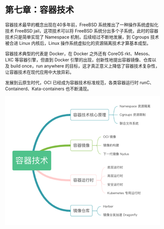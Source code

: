# 第七章：容器技术

容器技术最早的概念出现在40多年前，FreeBSD 系统推出了一种操作系统虚拟化技术 FreeBSD jail，这项技术可以将 FreeBSD 系统分出多个子系统，此时的容器技术只是简单实现了 Namespace 机制，后续经过不断地发展，到 Cgroups 技术被合进 Linux 内核后，Linux 操作系统虚拟化的资源隔离技术才算基本成型。 

容器技术典型的代表是 Docker，在 Docker 之外还有 CoreOS rkt、Mesos、LXC 等容器引擎，但直到 Docker 引擎的出现，创新性地提出容器镜像、仓库以及 build once，run anywhere 的目标，这才真正意义上降低了容器技术复杂性，让容器技术在现代应用中大放异彩。

发展到云原生时代，OCI 已经成为容器技术标准规范，各类容器运行时 runC、Containerd、Kata-containers 也不断涌现。


<div  align="center">
  <img src="../assets/container-summary.png" width = "550"  align=center />
</div>